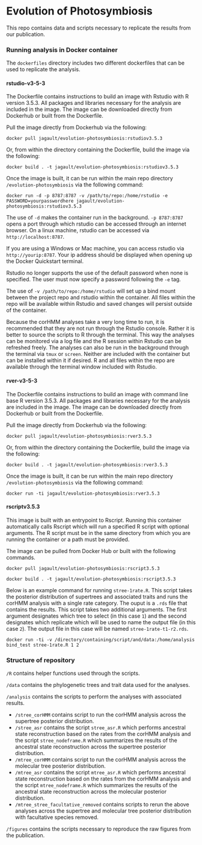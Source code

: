 # Evolution of Photosymbiosis

This repo contains data and scripts necessary to replicate the results from our publication.  

### Running analysis in Docker container  
The `dockerfiles` directory includes two different dockerfiles that can be used to replicate the analysis.


#### rstudio-v3-5-3

The Dockerfile contains instructions to build an image with Rstudio with R version 3.5.3. All packages and libraries necessary for the analysis are included in the image. The image can be downloaded directly from Dockerhub or built from the Dockerfile. 

Pull the image directly from Dockerhub via the following:

`docker pull jagault/evolution-photosymbiosis:rstudiov3.5.3`

Or, from within the directory containing the Dockerfile, build the image via the following:

`docker build . -t jagault/evolution-photosymbiosis:rstudiov3.5.3`  

Once the image is built, it can be run within the main repo directory `/evolution-photosymbiosis` via the following command:

`docker run -d -p 8787:8787 -v /path/to/repo:/home/rstudio -e PASSWORD=yourpasswordhere jagault/evolution-photosymbiosis:rstudiov3.5.3`  

The use of `-d` makes the container run in the background. `-p 8787:8787` opens a port through which rstudio can be accessed through an internet browser. On a linux machine, rstudio can be accessed via `http://localhost:8787`.  

If you are using a Windows or Mac machine, you can access rstudio via `http://yourip:8787`. Your ip address should be displayed when opening up the Docker Quickstart terminal.  

Rstudio no longer supports the use of the default password when none is specified. The user must now specify a password following the `-e` tag. 

The use of `-v /path/to/repo:/home/rstudio` will set up a bind mount between the project repo and rstudio within the container. All files within the repo will be available within Rstudio and saved changes will persist outside of the container.  

Because the corHMM analyses take a very long time to run, it is recommended that they are not run through the Rstudio console. Rather it is better to source the scripts to R through the terminal. This way the analyses can be monitored via a log file and the R session within Rstudio can be refreshed freely. The analyses can also be run in the background through the terminal via `tmux` or `screen`. Neither are included with the container but can be installed within it if desired. R and all files within the repo are available through the terminal window included with Rstudio.

#### rver-v3-5-3

The Dockerfile contains instructions to build an image with command line base R version 3.5.3. All packages and libraries necessary for the analysis are included in the image. The image can be downloaded directly from Dockerhub or built from the Dockerfile. 

Pull the image directly from Dockerhub via the following:

`docker pull jagault/evolution-photosymbiosis:rver3.5.3`

Or, from within the directory containing the Dockerfile, build the image via the following:

`docker build . -t jagault/evolution-photosymbiosis:rver3.5.3`  

Once the image is built, it can be run within the main repo directory `/evolution-photosymbiosis` via the following command:

`docker run -ti jagault/evolution-photosymbiosis:rver3.5.3`  

#### rscriptv3.5.3

This image is built with an entrypoint to Rscript. Running this container automatically calls Rscript which will run a specified R script with optional arguments. The R script must be in the same directory from which you are running the container or a path must be provided. 

The image can be pulled from Docker Hub or built with the following commands. 

`docker pull jagault/evolution-photosymbiosis:rscript3.5.3`

`docker build . -t jagault/evolution-photosymbiosis:rscript3.5.3` 

Below is an example command for running `stree-1rate.R`. This script takes the posterior distribution of supertrees and associated traits and runs the corHMM analysis with a single rate category. The ouput is a `.rds` file that contains the results. This script takes two additional arguments. The first argument designates which tree to select (in this case `1`) and the second designates which replicate which will be used to name the output file (in this case `2`). The output file in this case will be named `stree-1rate-t1-r2.rds`. 

`docker run -ti -v /directory/containing/script/and/data:/home/analysis bind_test stree-1rate.R 1 2`

### Structure of repository  

`/R` contains helper functions used through the scripts.  

`/data` contains the phylogenetic trees and trait data used for the analyses. 

`/analysis` contains the scripts to perform the analyses with associated results. 
  * `/stree_corHMM` contains script to run the corHMM analysis across the supertree posterior distribution.
  * `/stree_asr` contains the script `stree_asr.R` which performs ancestral state reconstruction based on the rates from the corHMM analysis and the script `stree_nodeframe.R` which summarizes the results of the ancestral state reconstruction across the supertree posterior distribution.  
  * `/mtree_corHMM` contains script to run the corHMM analysis across the molecular tree posterior distribution.
  * `/mtree_asr` contains the script `mtree_asr.R` which performs ancestral state reconstruction based on the rates from the corHMM analysis and the script `mtree_nodeframe.R` which summarizes the results of the ancestral state reconstruction across the molecular posterior distribution.  
  * `/mtree_stree_facultative_removed` contains scripts to rerun the above analyses across the supertree and molecular tree posterior distribution with facultative species removed.  
  
`/figures` contains the scripts necessary to reproduce the raw figures from the publication. 